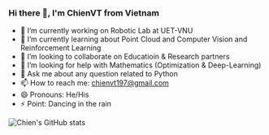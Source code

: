 ### Hi there 👋, I'm ChienVT from Vietnam

<!--
**irobo197/irobo197** is a ✨ _special_ ✨ repository because its `README.md` (this file) appears on your GitHub profile.

Here are some ideas to get you started:
-->
- 🔭 I’m currently working on Robotic Lab at UET-VNU
- 🌱 I’m currently learning about Point Cloud and Computer Vision and Reinforcement Learning
- 👯 I’m looking to collaborate on Educatioin & Research partners
- 🤔 I’m looking for help with Mathematics (Optimization & Deep-Learning)
- 💬 Ask me about any question related to Python
- 📫 How to reach me: chienvt197@gmail.com
- 😄 Pronouns: He/His
- ⚡ Point: Dancing in the rain

![Chien's GitHub stats](https://github-readme-stats.vercel.app/api?username=irobo197&&show_icons=true&title_color=ffffff&icon_color=bb2acf&text_color=daf7dc&bg_color=151515)
